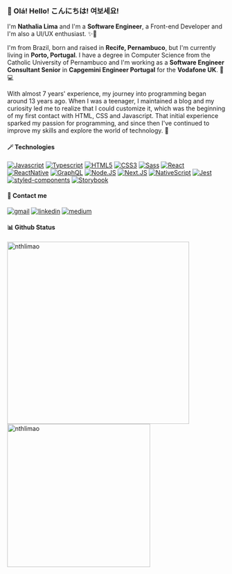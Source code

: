 <!-- 👓 Intro -->

### 👋 Olá! Hello! こんにちは! 여보세요!

I'm **Nathalia Lima** and I'm a **Software Engineer**, a Front-end Developer and I'm also a UI/UX enthusiast. ✨🦄

I'm from Brazil, born and raised in **Recife, Pernambuco**, but I'm currently living in **Porto, Portugal**. I have a degree in Computer Science from the Catholic University of Pernambuco and I'm working as a **Software Engineer Consultant Senior** in **Capgemini Engineer Portugal** for the **Vodafone UK**. 🌈💻

With almost 7 years' experience, my journey into programming began around 13 years ago. When I was a teenager, I maintained a blog and my curiosity led me to realize that I could customize it, which was the beginning of my first contact with HTML, CSS and Javascript. That initial experience sparked my passion for programming, and since then I've continued to improve my skills and explore the world of technology. 🌟

<!-- 🎈 Tech -->

#### 🪄 Technologies
[![Javascript](https://img.shields.io/badge/javascript-0d1117?style=for-the-badge&logo=javascript)](https://developer.mozilla.org/en-US/docs/Web/JavaScript)
[![Typescript](https://img.shields.io/badge/Typescript-0d1117?style=for-the-badge&logo=typescript)](https://www.typescriptlang.org/)
[![HTML5](https://img.shields.io/badge/HTML5-0d1117?style=for-the-badge&logo=html5)](https://www.w3.org/html/)
[![CSS3](https://img.shields.io/badge/CSS3-0d1117?style=for-the-badge&logo=css3&logoColor=1572b6)](https://www.w3schools.com/css/)
[![Sass](https://img.shields.io/badge/Sass-0d1117?style=for-the-badge&logo=sass)](https://sass-lang.com/)
[![React](https://img.shields.io/badge/React-0d1117?style=for-the-badge&logo=react)](https://reactjs.org)
[![ReactNative](https://img.shields.io/badge/React%20Native-0d1117?style=for-the-badge&logo=react)](https://reactnative.dev/)
[![GraphQL](https://img.shields.io/badge/GraphQL-0d1117?style=for-the-badge&logo=graphql&logoColor=e10098)](https://graphql.org/)
[![Node.JS](https://img.shields.io/badge/Node.JS-0d1117?style=for-the-badge&logo=nodedotjs)](https://nodejs.org/)
[![Next.JS](https://img.shields.io/badge/Next.JS-0d1117?style=for-the-badge&logo=nextdotjs)](https://nextjs.org)
[![NativeScript](https://img.shields.io/badge/NativeScript-0d1117?style=for-the-badge&logo=nativescript&logoColor=3c5afd)](https://nativescript.org/)
[![Jest](https://img.shields.io/badge/Jest-0d1117?style=for-the-badge&logo=jest&logoColor=99424f)](https://jestjs.io/)
[![styled-components](https://img.shields.io/badge/styled%20components-0d1117?style=for-the-badge&logo=styledcomponents)](https://styled-components.com)
[![Storybook](https://img.shields.io/badge/Storybook-0d1117?style=for-the-badge&logo=storybook)](https://storybook.js.org)

<!-- 📨 Contact -->

#### 🔭 Contact me 
[![gmail](https://img.shields.io/badge/gmail-ad1f1c?style=for-the-badge&logo=gmail&logoColor=FFFFFF)](mailto:nthlimao.contato@gmail.com)
[![linkedin](https://img.shields.io/badge/linkedin-0A66C2?style=for-the-badge&logo=linkedin&logoColor=white)](https://www.linkedin.com/in/nthlimao/)
[![medium](https://img.shields.io/badge/medium-191919?style=for-the-badge&logo=medium&logoColor=white)](https://nthlimao.medium.com)

<!-- 💻 Status -->

#### 📊 Github Status 
<p>
  <img min-width="420px" max-width="420px" width="420px" src="https://github-readme-stats.vercel.app/api?username=nthlimao&show_icons=true&icon_color=29CBD8&title_color=29CBD8&bg_color=0d1117&text_color=FFFFFF&hide_border=true&locale=en" alt="nthlimao" />
  <img min-width="330px" max-width="330px" width="330px" src="https://github-readme-stats.vercel.app/api/top-langs?username=nthlimao&layout=compact&icon_color=29CBD8&title_color=29CBD8&bg_color=0d1117&text_color=FFFFFF&hide_border=true&locale=en" alt="nthlimao" />
 </p>
